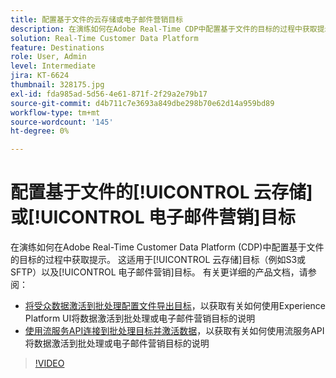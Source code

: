 ```yaml
---
title: 配置基于文件的云存储或电子邮件营销目标
description: 在演练如何在Adobe Real-Time CDP中配置基于文件的目标的过程中获取提示。 这适用于云存储目标（例如S3或SFTP）以及电子邮件营销目标。
solution: Real-Time Customer Data Platform
feature: Destinations
role: User, Admin
level: Intermediate
jira: KT-6624
thumbnail: 328175.jpg
exl-id: fda985ad-5d56-4e61-871f-2f29a2e79b17
source-git-commit: d4b711c7e3693a849dbe298b70e62d14a959bd89
workflow-type: tm+mt
source-wordcount: '145'
ht-degree: 0%

---
```


# 配置基于文件的[!UICONTROL 云存储]或[!UICONTROL 电子邮件营销]目标

在演练如何在Adobe Real-Time Customer Data Platform (CDP)中配置基于文件的目标的过程中获取提示。 这适用于[!UICONTROL 云存储]目标（例如S3或SFTP）以及[!UICONTROL 电子邮件营销]目标。 有关更详细的产品文档，请参阅：

* [将受众数据激活到批处理配置文件导出目标](https://experienceleague.adobe.com/docs/experience-platform/destinations/ui/activate/activate-batch-profile-destinations.html?lang=zh-Hans)，以获取有关如何使用Experience Platform UI将数据激活到批处理或电子邮件营销目标的说明
* [使用流服务API连接到批处理目标并激活数据](https://experienceleague.adobe.com/docs/experience-platform/destinations/api/connect-activate-batch-destinations.html?lang=zh-Hans)，以获取有关如何使用流服务API将数据激活到批处理或电子邮件营销目标的说明

>[!VIDEO](https://video.tv.adobe.com/v/340722/?learn=on&enablevpops&captions=chi_hans)
